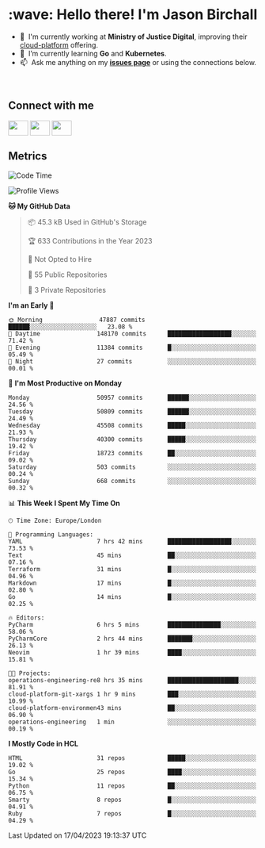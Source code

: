 <h1 align="left" id="jason-title">:wave: Hello there! I'm Jason Birchall</h1>

- :office: &nbsp;I'm currently working at **Ministry of Justice Digital**, improving their [cloud-platform](https://github.com/ministryofjustice/cloud-platform) offering.
- :seedling: &nbsp;I’m currently learning **Go** and **Kubernetes**.
- :mailbox: &nbsp;Ask me anything on my **[issues page]** or using the connections below.


<br>

<h2>Connect with me</h2>
<p>
<a href="https://twitter.com/jsonBirchall" target="blank"><img align="center" src="https://cdn.jsdelivr.net/npm/simple-icons@3.0.1/icons/twitter.svg" alt="" height="30" width="40" /></a>
<a href="https://keybase.io/json0" target="blank"><img align="center" src="https://cdn.jsdelivr.net/npm/simple-icons@3.0.1/icons/keybase.svg" alt="" height="30" width="40" /></a>
<a href="https://www.reddit.com/user/kakorate" target="blank"><img align="center" src="https://cdn.jsdelivr.net/npm/simple-icons@3.0.1/icons/reddit.svg" alt="" height="30" width="40" /></a>
</p>

<h2>Metrics</h2>

<!--START_SECTION:waka-->
![Code Time](http://img.shields.io/badge/Code%20Time-1%2C002%20hrs%2011%20mins-blue)

![Profile Views](http://img.shields.io/badge/Profile%20Views-3-blue)

**🐱 My GitHub Data** 

> 📦 45.3 kB Used in GitHub's Storage 
 > 
> 🏆 633 Contributions in the Year 2023
 > 
> 🚫 Not Opted to Hire
 > 
> 📜 55 Public Repositories 
 > 
> 🔑 3 Private Repositories 
 > 
**I'm an Early 🐤** 

```text
🌞 Morning                47887 commits       ██████░░░░░░░░░░░░░░░░░░░   23.08 % 
🌆 Daytime                148170 commits      ██████████████████░░░░░░░   71.42 % 
🌃 Evening                11384 commits       █░░░░░░░░░░░░░░░░░░░░░░░░   05.49 % 
🌙 Night                  27 commits          ░░░░░░░░░░░░░░░░░░░░░░░░░   00.01 % 
```
📅 **I'm Most Productive on Monday** 

```text
Monday                   50957 commits       ██████░░░░░░░░░░░░░░░░░░░   24.56 % 
Tuesday                  50809 commits       ██████░░░░░░░░░░░░░░░░░░░   24.49 % 
Wednesday                45508 commits       █████░░░░░░░░░░░░░░░░░░░░   21.93 % 
Thursday                 40300 commits       █████░░░░░░░░░░░░░░░░░░░░   19.42 % 
Friday                   18723 commits       ██░░░░░░░░░░░░░░░░░░░░░░░   09.02 % 
Saturday                 503 commits         ░░░░░░░░░░░░░░░░░░░░░░░░░   00.24 % 
Sunday                   668 commits         ░░░░░░░░░░░░░░░░░░░░░░░░░   00.32 % 
```


📊 **This Week I Spent My Time On** 

```text
🕑︎ Time Zone: Europe/London

💬 Programming Languages: 
YAML                     7 hrs 42 mins       ██████████████████░░░░░░░   73.53 % 
Text                     45 mins             ██░░░░░░░░░░░░░░░░░░░░░░░   07.16 % 
Terraform                31 mins             █░░░░░░░░░░░░░░░░░░░░░░░░   04.96 % 
Markdown                 17 mins             █░░░░░░░░░░░░░░░░░░░░░░░░   02.80 % 
Go                       14 mins             █░░░░░░░░░░░░░░░░░░░░░░░░   02.25 % 

🔥 Editors: 
PyCharm                  6 hrs 5 mins        ███████████████░░░░░░░░░░   58.06 % 
PyCharmCore              2 hrs 44 mins       ███████░░░░░░░░░░░░░░░░░░   26.13 % 
Neovim                   1 hr 39 mins        ████░░░░░░░░░░░░░░░░░░░░░   15.81 % 

🐱‍💻 Projects: 
operations-engineering-re8 hrs 35 mins       ████████████████████░░░░░   81.91 % 
cloud-platform-git-xargs 1 hr 9 mins         ███░░░░░░░░░░░░░░░░░░░░░░   10.99 % 
cloud-platform-environmen43 mins             ██░░░░░░░░░░░░░░░░░░░░░░░   06.90 % 
operations-engineering   1 min               ░░░░░░░░░░░░░░░░░░░░░░░░░   00.19 % 
```

**I Mostly Code in HCL** 

```text
HTML                     31 repos            █████░░░░░░░░░░░░░░░░░░░░   19.02 % 
Go                       25 repos            ████░░░░░░░░░░░░░░░░░░░░░   15.34 % 
Python                   11 repos            ██░░░░░░░░░░░░░░░░░░░░░░░   06.75 % 
Smarty                   8 repos             █░░░░░░░░░░░░░░░░░░░░░░░░   04.91 % 
Ruby                     7 repos             █░░░░░░░░░░░░░░░░░░░░░░░░   04.29 % 
```




 Last Updated on 17/04/2023 19:13:37 UTC
<!--END_SECTION:waka-->

<!-- links -->

[issues page]: https://github.com/jasonBirchall/jasonBirchall/issues "jasonBirchall/issues"
